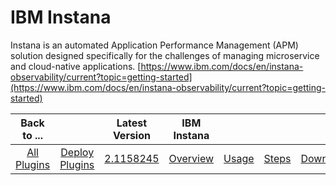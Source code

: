 
# IBM Instana

Instana is an automated Application Performance Management (APM) solution designed specifically for the challenges of managing microservice and cloud-native applications. [https://www.ibm.com/docs/en/instana-observability/current?topic=getting-started](https://www.ibm.com/docs/en/instana-observability/current?topic=getting-started)


|Back to ...||Latest Version|IBM Instana  ||||
| :---: | :---: | :---: | :---: | :---: | :---: | :---: |
|[All Plugins](../../index.md)|[Deploy Plugins](../README.md)|[2.1158245](https://raw.githubusercontent.com/UrbanCode/IBM-UCD-PLUGINS/main/files/ibm-instana/ucd-Instana-2.1158245.zip)|[Overview](overview.md)|[Usage](usage.md)|[Steps](steps.md)|[Downloads](downloads.md)|
